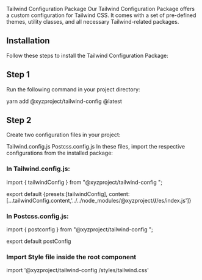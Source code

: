 Tailwind Configuration Package
Our Tailwind Configuration Package offers a custom configuration for Tailwind CSS. It comes with a set of pre-defined themes, utility classes, and all necessary Tailwind-related packages.

## Installation
Follow these steps to install the Tailwind Configuration Package:

## Step 1
Run the following command in your project directory:

yarn add @xyzproject/tailwind-config @latest

## Step 2
Create two configuration files in your project:

Tailwind.config.js
Postcss.config.js
In these files, import the respective configurations from the installed package:

### In Tailwind.config.js:

import { tailwindConfig } from "@xyzproject/tailwind-config ";

export default {presets:[tailwindConfig], content: [...tailwindConfig.content,'../../node_modules/@xyzproject/**/**/es/index.js']}

### In Postcss.config.js:

import { postconfig } from "@xyzproject/tailwind-config ";

export default postConfig

### Import Style file inside the root component

import '@xyzproject/tailwind-config /styles/tailwind.css'





